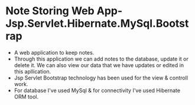 # Note Storing Web App-Jsp.Servlet.Hibernate.MySql.Bootstrap
 
 - A web application to keep notes.
 - Through this application we can add notes to the database, update it or delete it. We can also view our data that we have updates or edited in this apllication.
 - Jsp Servlet Bootstrap technology has been used for the view & controll work.
 - For database I've used MySql & for connectivity I've used Hibernate ORM tool.
 
